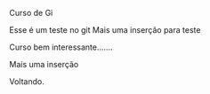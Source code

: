 Curso de Gi

Esse é um teste no git
Mais  uma inserção para teste

Curso bem interessante.......

Mais uma inserção


Voltando.
